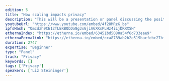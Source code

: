 ```yaml
---
edition: 5
title: "How scaling impacts privacy"
description: "This will be a presentation or panel discussing the positive and negative privacy consequences of scaling to mainstream use. By considering the data stored on blockchains, now, we can speculate about the use of it in the future and how it can be analyzed at scale. We will explore specific data types and common use cases, including data mining. The goal of this session is to help the community know how privacy will be impacted when cryptocurrency reaches mainstream use and explore the societal consequences of personal data collection and decentralization of systems."
youtubeUrl: "https://www.youtube.com/embed/4f28MRzG_bs"
ipfsHash: "Qmcdzh9CE12TLERBQbDo8g3xGjiA6XKsPLHz4iLjDRRXSH"
ethernaIndex: "https://etherna.io/embed/63451bd5080a54f6d733eae9"
ethernaPermalink: "https://etherna.io/embed/cca8789ab2b2e519bacfebc27bffb3feae592a9dea33193432091887867fa5d8"
duration: 2747
expertise: "Beginner"
type: "Panel"
track: "Privacy"
keywords: []
tags: ['Privacy']
speakers: ['Liz Steininger']
---
```

